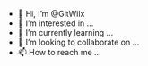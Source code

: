 - 👋 Hi, I’m @GitWilx
- 👀 I’m interested in ...
- 🌱 I’m currently learning ...
- 💞️ I’m looking to collaborate on ...
- 📫 How to reach me ...

<!---
GitWilx/GitWilx is a ✨ special ✨ repository because its `README.md` (this file) appears on your GitHub profile.
You can click the Preview link to take a look at your changes.
--->
